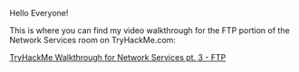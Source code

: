 Hello Everyone!

This is where you can find my video walkthrough for the FTP portion of the Network Services room on TryHackMe.com:

[TryHackMe Walkthrough for Network Services pt. 3 - FTP](https://www.youtube.com/watch?v=8aohdcYlx6M)
